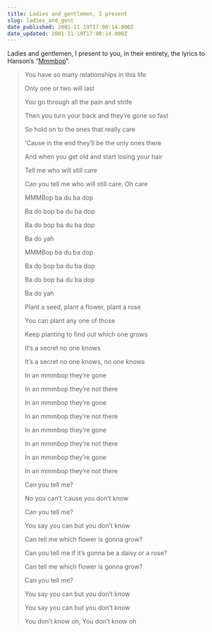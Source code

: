 ```yaml
---
title: Ladies and gentlemen, I present
slug: ladies_and_gent
date_published: 2001-11-19T17:00:14.000Z
date_updated: 2001-11-19T17:00:14.000Z
---
```


Ladies and gentlemen, I present to you, in their entirety, the lyrics to Hanson’s “[Mmmbop](/stuff/Hanson%20-%20Mmmbop.mp3)“.

> You have so many relationships in this life
> 
> Only one or two will last
> 
> You go through all the pain and strife
> 
> Then you turn your back and they’re gone so fast
> 
> So hold on to the ones that really care
> 
> ‘Cause in the end they’ll be the only ones there
> 
> And when you get old and start losing your hair
> 
> Tell me who will still care
> 
> Can you tell me who will still care. Oh care
> 
> MMMBop ba du ba dop
> 
> Ba do bop ba du ba dop
> 
> Ba do bop ba du ba dop
> 
> Ba do yah
> 
> MMMBop ba du ba dop
> 
> Ba do bop ba du ba dop
> 
> Ba do bop ba du ba dop
> 
> Ba do yah
> 
> Plant a seed, plant a flower, plant a rose
> 
> You can plant any one of those
> 
> Keep planting to find out which one grows
> 
> It’s a secret no one knows
> 
> It’s a secret no one knows, no one knows
> 
> In an mmmbop they’re gone
> 
> In an mmmbop they’re not there
> 
> In an mmmbop they’re gone
> 
> In an mmmbop they’re not there
> 
> In an mmmbop they’re gone
> 
> In an mmmbop they’re not there
> 
> In an mmmbop they’re gone
> 
> In an mmmbop they’re not there
> 
> Can you tell me?
> 
> No you can’t ’cause you don’t know
> 
> Can you tell me?
> 
> You say you can but you don’t know
> 
> Can tell me which flower is gonna grow?
> 
> Can you tell me if it’s gonna be a daisy or a rose?
> 
> Can tell me which flower is gonna grow?
> 
> Can you tell me?
> 
> You say you can but you don’t know
> 
> You say you can but you don’t know
> 
> You don’t know oh, You don’t know oh
